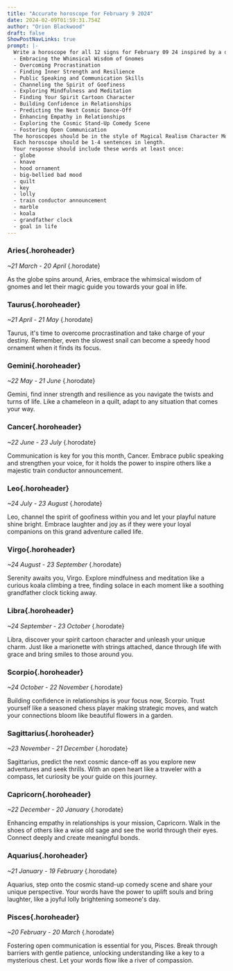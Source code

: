```yaml
---
title: "Accurate horoscope for February 9 2024"
date: 2024-02-09T01:59:31.754Z
author: "Orion Blackwood"
draft: false
ShowPostNavLinks: true
prompt: |-
  Write a horoscope for all 12 signs for February 09 24 inspired by a different focus for each. Ensure you do not include the focus in the response:
  - Embracing the Whimsical Wisdom of Gnomes
  - Overcoming Procrastination
  - Finding Inner Strength and Resilience
  - Public Speaking and Communication Skills
  - Channeling the Spirit of Goofiness
  - Exploring Mindfulness and Meditation
  - Finding Your Spirit Cartoon Character
  - Building Confidence in Relationships
  - Predicting the Next Cosmic Dance-Off
  - Enhancing Empathy in Relationships
  - Exploring the Cosmic Stand-Up Comedy Scene
  - Fostering Open Communication
  The horoscopes should be in the style of Magical Realism Character Monologue and the mood of content
  Each horoscope should be 1-4 sentences in length.
  Your response should include these words at least once:
  - globe
  - knave
  - hood ornament
  - big-bellied bad mood
  - quilt
  - key
  - lolly
  - train conductor announcement
  - marble
  - koala
  - grandfather clock
  - goal in life
---
```


### Aries{.horoheader}

*~21 March - 20 April*
{.horodate}

As the globe spins around, Aries, embrace the whimsical wisdom of gnomes and let their magic guide you towards your goal in life.


### Taurus{.horoheader}

*~21 April - 21 May*
{.horodate}

Taurus, it's time to overcome procrastination and take charge of your destiny. Remember, even the slowest snail can become a speedy hood ornament when it finds its focus.


### Gemini{.horoheader}

*~22 May - 21 June*
{.horodate}

Gemini, find inner strength and resilience as you navigate the twists and turns of life. Like a chameleon in a quilt, adapt to any situation that comes your way.


### Cancer{.horoheader}

*~22 June - 23 July*
{.horodate}

Communication is key for you this month, Cancer. Embrace public speaking and strengthen your voice, for it holds the power to inspire others like a majestic train conductor announcement.


### Leo{.horoheader}

*~24 July - 23 August*
{.horodate}

Leo, channel the spirit of goofiness within you and let your playful nature shine bright. Embrace laughter and joy as if they were your loyal companions on this grand adventure called life.


### Virgo{.horoheader}

*~24 August - 23 September*
{.horodate}

Serenity awaits you, Virgo. Explore mindfulness and meditation like a curious koala climbing a tree, finding solace in each moment like a soothing grandfather clock ticking away.


### Libra{.horoheader}

*~24 September - 23 October*
{.horodate}

Libra, discover your spirit cartoon character and unleash your unique charm. Just like a marionette with strings attached, dance through life with grace and bring smiles to those around you.


### Scorpio{.horoheader}

*~24 October - 22 November*
{.horodate}

Building confidence in relationships is your focus now, Scorpio. Trust yourself like a seasoned chess player making strategic moves, and watch your connections bloom like beautiful flowers in a garden.


### Sagittarius{.horoheader}

*~23 November - 21 December*
{.horodate}

Sagittarius, predict the next cosmic dance-off as you explore new adventures and seek thrills. With an open heart like a traveler with a compass, let curiosity be your guide on this journey.


### Capricorn{.horoheader}

*~22 December - 20 January*
{.horodate}

Enhancing empathy in relationships is your mission, Capricorn. Walk in the shoes of others like a wise old sage and see the world through their eyes. Connect deeply and create meaningful bonds.


### Aquarius{.horoheader}

*~21 January - 19 February*
{.horodate}

Aquarius, step onto the cosmic stand-up comedy scene and share your unique perspective. Your words have the power to uplift souls and bring laughter, like a joyful lolly brightening someone's day.


### Pisces{.horoheader}

*~20 February - 20 March*
{.horodate}

Fostering open communication is essential for you, Pisces. Break through barriers with gentle patience, unlocking understanding like a key to a mysterious chest. Let your words flow like a river of compassion.

